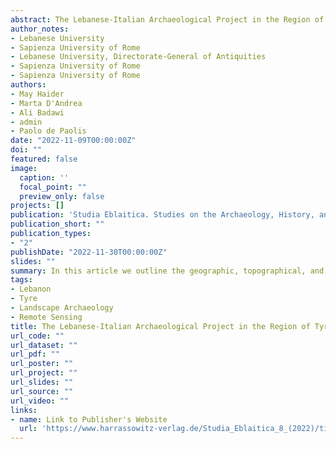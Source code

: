 ```yaml
---
abstract: The Lebanese-Italian Archaeological Project in the Region of Tyre is a collaboration between the Directorate-General of Antiquities, Sapienza University of Rome, and the Lebanese University, on archaeological research and cultural heritage protection and promotion in the areas to the east and south of the present-day Tyre peninsula, represented, respectively, by Tell Mashouk, Shawakeer, and Ras el-Ain. These regions, which are traditionally connected with the historical quest for Palaeo-Tyre, must have played an important role in the development of Tyre through the ages; however, little archaeological investigation has been carried out there in the past. Therefore, the Lebanese-Italian Archaeological Project in the Region of Tyre aim is to study patterns of human occupation, land and sea use, and water management in this coastal landscape in the environs of Tyre with a multi-level analytical approach. In this article we outline the geographic, topographical, and historical backgrounds of the project’s areas, summarize past research there, and give an overview of the project’s wider scopes and general aims. This will provide the framework to contextualize, present, and discuss our landscape approach to the study of archaeology and history of the greater Tyre region from a methodological point of view. We will also discuss its implications for sustainable cultural heritage protection and promotion in this unique maritime landscape of southern Lebanon.
author_notes:
- Lebanese University
- Sapienza University of Rome
- Lebanese University, Directorate-General of Antiquities
- Sapienza University of Rome
- Sapienza University of Rome
authors:
- May Haider
- Marta D'Andrea
- Ali Badawi
- admin
- Paolo de Paolis
date: "2022-11-09T00:00:00Z"
doi: ""
featured: false
image:
  caption: ''
  focal_point: ""
  preview_only: false
projects: []
publication: 'Studia Eblaitica. Studies on the Archaeology, History, and Philology of Ancient Syria'
publication_short: ""
publication_types:
- "2"
publishDate: "2022-11-30T00:00:00Z"
slides: ""
summary: In this article we outline the geographic, topographical, and historical backgrounds of the Lebanese-Italian Archaeological Project in the Region of Tyre areas. We summarize past research there, and give an overview of the project’s wider scopes and general aims.
tags:
- Lebanon
- Tyre
- Landscape Archaeology
- Remote Sensing
title: The Lebanese-Italian Archaeological Project in the Region of Tyre. A Landscape Approach to Archaeology and History
url_code: ""
url_dataset: ""
url_pdf: ""
url_poster: ""
url_project: ""
url_slides: ""
url_source: ""
url_video: ""
links:
- name: Link to Publisher's Website
  url: 'https://www.harrassowitz-verlag.de/Studia_Eblaitica_8_(2022)/title_7162.ahtml'
---
```


